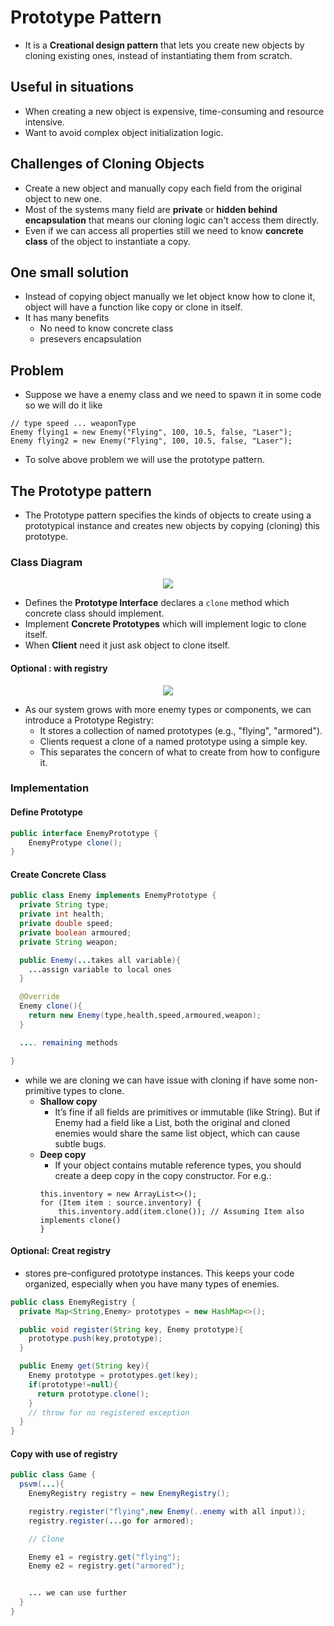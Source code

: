 # Prototype Pattern

- It is a **Creational design pattern** that lets you create new objects by cloning existing ones, instead of instantiating them from scratch.

## Useful in situations

- When creating a new object is expensive, time-consuming and resource intensive.
- Want to avoid complex object initialization logic.

## Challenges of Cloning Objects

- Create a new object and manually copy each field from the original object to new one.
- Most of the systems many field are **private** or **hidden behind encapsulation** that means our cloning logic can't access them directly.
- Even if we can access all properties still we need to know **concrete class** of the object to instantiate a copy.

## One small solution

- Instead of copying object manually we let object know how to clone it, object will have a function like copy or clone in itself.
- It has many benefits
  - No need to know concrete class
  - presevers encapsulation

## Problem

- Suppose we have a enemy class and we need to spawn it in some code so we will do it like

```
// type speed ... weaponType
Enemy flying1 = new Enemy("Flying", 100, 10.5, false, "Laser");
Enemy flying2 = new Enemy("Flying", 100, 10.5, false, "Laser");
```

- To solve above problem we will use the prototype pattern.

## The Prototype pattern

- The Prototype pattern specifies the kinds of objects to create using a prototypical instance and creates new objects by copying (cloning) this prototype.

### Class Diagram

<p align="center">
    <img src="/img/lld/prototype.png"/>
</p>

- Defines the **Prototype Interface** declares a `clone` method which concrete class should implement.
- Implement **Concrete Prototypes** which will implement logic to clone itself.
- When **Client** need it just ask object to clone itself.

#### Optional : with registry

<p align="center">
    <img src="/img/lld/prototype-with-registry.png"/>
</p>

- As our system grows with more enemy types or components, we can introduce a Prototype Registry:
  - It stores a collection of named prototypes (e.g., "flying", "armored").
  - Clients request a clone of a named prototype using a simple key.
  - This separates the concern of what to create from how to configure it.

### Implementation

#### Define Prototype

```java
public interface EnemyPrototype {
    EnemyProtype clone();
}
```

#### Create Concrete Class

```java
public class Enemy implements EnemyPrototype {
  private String type;
  private int health;
  private double speed;
  private boolean armoured;
  private String weapon;

  public Enemy(...takes all variable){
    ...assign variable to local ones
  }

  @Override
  Enemy clone(){
    return new Enemy(type,health,speed,armoured,weapon);
  }

  .... remaining methods

}
```

- while we are cloning we can have issue with cloning if have some non-primitive types to clone.
  - **Shallow copy**
    - It’s fine if all fields are primitives or immutable (like String). But if Enemy had a field like a List, both the original and cloned enemies would share the same list object, which can cause subtle bugs.
  - **Deep copy**
    - If your object contains mutable reference types, you should create a deep copy in the copy constructor. For e.g.:
    ```
    this.inventory = new ArrayList<>();
    for (Item item : source.inventory) {
        this.inventory.add(item.clone()); // Assuming Item also implements clone()
    }
    ```

#### Optional: Creat registry

- stores pre-configured prototype instances. This keeps your code organized, especially when you have many types of enemies.

```java
public class EnemyRegistry {
  private Map<String,Enemy> prototypes = new HashMap<>();

  public void register(String key, Enemy prototype){
    prototype.push(key,prototype);
  }

  public Enemy get(String key){
    Enemy prototype = prototypes.get(key);
    if(prototype!=null){
      return prototype.clone();
    }
    // throw for no registered exception
  }
}
```

#### Copy with use of registry

```java
public class Game {
  psvm(...){
    EnemyRegistry registry = new EnemyRegistry();

    registry.register("flying",new Enemy(..enemy with all input));
    registry.register(...go for armored);

    // Clone

    Enemy e1 = registry.get("flying");
    Enemy e2 = registry.get("armored");


    ... we can use further
  }
}
```

